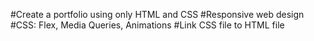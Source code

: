 #Create a portfolio using only HTML and CSS
#Responsive web design
#CSS: Flex, Media Queries, Animations
#Link CSS file to HTML file
